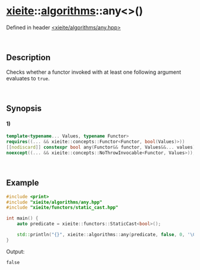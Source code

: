 # [xieite](../../xieite.md)\:\:[algorithms](../../algorithms.md)\:\:any\<\>\(\)
Defined in header [<xieite/algorithms/any.hpp>](../../../include/xieite/algorithms/any.hpp)

&nbsp;

## Description
Checks whether a functor invoked with at least one following argument evaluates to `true`.

&nbsp;

## Synopsis
#### 1)
```cpp
template<typename... Values, typename Functor>
requires((... && xieite::concepts::Functor<Functor, bool(Values)>))
[[nodiscard]] constexpr bool any(Functor&& functor, Values&&... values)
noexcept((... && xieite::concepts::NoThrowInvocable<Functor, Values>));
```

&nbsp;

## Example
```cpp
#include <print>
#include "xieite/algorithms/any.hpp"
#include "xieite/functors/static_cast.hpp"

int main() {
    auto predicate = xieite::functors::StaticCast<bool>();

    std::println("{}", xieite::algorithms::any(predicate, false, 0, '\0'));
}
```
Output:
```
false
```
